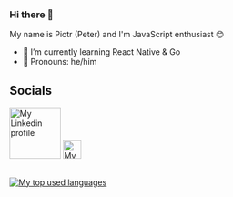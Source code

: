 ### Hi there 👋
My name is Piotr (Peter) and I'm JavaScript enthusiast 😊

- 🌱 I’m currently learning React Native & Go
- 🌈 Pronouns: he/him

## Socials
<a href="https://www.linkedin.com/in/piotr-pomierski-5078781b1/"><img width="90px" src="https://upload.wikimedia.org/wikipedia/commons/0/01/LinkedIn_Logo.svg" alt="My Linkedin profile"></a>
<a href="https://www.youtube.com/channel/UCxQyAwqs_qdLY9oZDmI7adg"><img width="32px" src="https://upload.wikimedia.org/wikipedia/commons/thumb/0/09/YouTube_full-color_icon_%282017%29.svg/1920px-YouTube_full-color_icon_%282017%29.svg.png" alt="My Youtube"></a>
##
<a href="https://github.com/anuraghazra/github-readme-stats"><img alt="My top used languages" src="https://github-readme-stats.vercel.app/api/top-langs/?username=Pomierski&hide=HTML,CSS"><a/>

